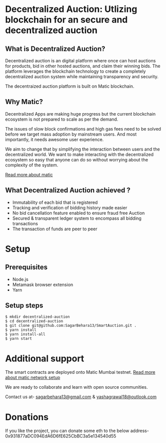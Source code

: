 Decentralized Auction: Utlizing blockchain for an secure and decentralized auction
==================================================================================

What is Decentralized Auction?
------------------------------

Decentralized auction is an digital platform where once can host auctions for products,
bid in other hosted auctions, and claim their winning bids. The platform leverages the
blockchain technology to create a completely decentralized auction system while maintaining
transparency and security.

The decentraized auction platform is built on Matic blockchain.


Why Matic?
----------

Decentralized Apps are making huge progress but the current blockchain ecosystem is not prepared to scale as per the demand.

The issues of slow block confirmations and high gas fees need to be solved before we target mass adoption by mainstream users. And most importantly, it needs awesome user experience.

We aim to change that by simplifying the interaction between users and the decentralized world. We want to make interacting with the decentralized ecosystem so easy that anyone can do so without worrying about the complexity of the system.

[Read more about matic](https://matic.network/)


What Decentralized Auction achieved ?
------------------------------------
  - Immutability of each bid that is registered
  - Tracking and verification of bidding history made easier
  - No bid cancellation feature enabled to ensure fraud free Auction
  - Secured & transparent ledger system to encompass all bidding transactions
  - The transaction of funds are peer to peer

Setup
=====

Prerequisites
-------------
- Node.js
- Metamask browser extension
- Yarn

Setup steps
-----------
```
$ mkdir decentralized-auction
$ cd decentralized-auction
$ git clone git@github.com:SagarBehara13/SmartAuction.git .
$ yarn install
$ yarn install-all
$ yarn start
```

Additional support
==================

The smart contracts are deployed onto Matic Mumbai testnet.
[Read more about matic network setup](https://docs.matic.network/docs/develop/metamask/config-matic
)

We are ready to collaborate and learn with open source communities.

Contact us at- sagarbehara13@gmail.com & yashagrawal18@outlook.com

Donations
=========
If you like the project, you can donate some eth to the below address- 0x931877aDC094EdA6D6fE625CbBC3a5e134540d55
